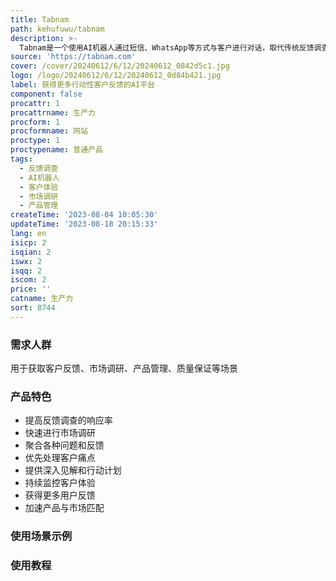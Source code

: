 ```yaml
---
title: Tabnam
path: kehufuwu/tabnam
description: >-
  Tabnam是一个使用AI机器人通过短信、WhatsApp等方式与客户进行对话，取代传统反馈调查的平台。获得35倍的反馈量，从数百个来源聚合反馈。在几秒钟内获得可操作的见解。
source: 'https://tabnam.com'
cover: /cover/20240612/6/12/20240612_0842d5c1.jpg
logo: /logo/20240612/6/12/20240612_0d84b421.jpg
label: 获得更多行动性客户反馈的AI平台
component: false
procattr: 1
procattrname: 生产力
procform: 1
procformname: 网站
proctype: 1
proctypename: 普通产品
tags:
  - 反馈调查
  - AI机器人
  - 客户体验
  - 市场调研
  - 产品管理
createTime: '2023-08-04 10:05:30'
updateTime: '2023-08-18 20:15:33'
lang: en
isicp: 2
isqian: 2
iswx: 2
isqq: 2
iscom: 2
price: ''
catname: 生产力
sort: 8744
---
```




### 需求人群
用于获取客户反馈、市场调研、产品管理、质量保证等场景

### 产品特色
- 提高反馈调查的响应率
- 快速进行市场调研
- 聚合各种问题和反馈
- 优先处理客户痛点
- 提供深入见解和行动计划
- 持续监控客户体验
- 获得更多用户反馈
- 加速产品与市场匹配

### 使用场景示例


### 使用教程


  
